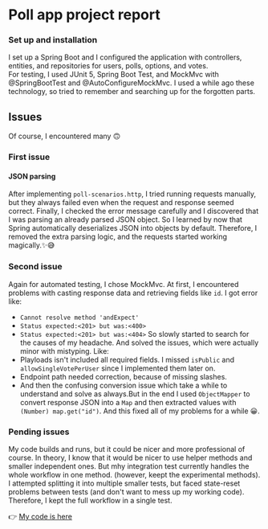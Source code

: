 # Poll app project report


### Set up and installation
I set up a Spring Boot and I configured the application with controllers, entities, and repositories for users, polls, options, and votes.  
For testing, I used JUnit 5, Spring Boot Test, and MockMvc with @SpringBootTest and @AutoConfigureMockMvc.
I used a while ago these technology, so tried to remember and searching up for the forgotten parts.

## Issues
Of course, I encountered many 🙃

### First issue
#### JSON parsing
After implementing `poll-scenarios.http`, I tried running requests manually, but they always failed even when the request and response seemed correct.
Finally, I checked the error message carefully and I discovered that I was parsing an already parsed JSON object. So I learned by now that Spring automatically deserializes JSON into objects by default.
Therefore, I removed the extra parsing logic, and the requests started working magically.✨😅

### Second issue
Again for automated testing, I chose MockMvc.
At first, I encountered problems with casting response data and retrieving fields like `id`.
I got error like:
- `Cannot resolve method 'andExpect'`
- `Status expected:<201> but was:<400>`
- `Status expected:<201> but was:<404>`
So slowly started to search for the causes of my headache. And solved the issues, which were actually minor with mistyping.
Like:
- Playloads isn't included all required fields. I missed `isPublic` and `allowSingleVotePerUser` since I implemented them later on.
- Endpoint path needed correction, because of missing slashes.
- And then the confusing conversion issue which take a while to understand and solve as always.But in the end I used `ObjectMapper` to convert response JSON into a `Map` and then extracted values with `(Number) map.get("id")`. And this fixed all of my problems for a while 😀. 

### Pending issues 
My code builds and runs, but it could be nicer and more professional of course. In theory, I know that it would be nicer to use helper methods and smaller independent ones. 
But mhy integration test currently handles the whole workflow in one method. (however, keept the experimental methods).
I attempted splitting it into multiple smaller tests, but faced state-reset problems between tests (and don't want to mess up my working code).
Therefore, I kept the full workflow in a single test. 

👉 [My code is here](https://github.com/enikoandrea123/poll-app)



